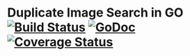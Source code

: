 Duplicate Image Search in GO [![Build Status](https://travis-ci.org/abates/disgo.svg?branch=develop)](https://travis-ci.org/abates/disgo) [![GoDoc](https://godoc.org/github.com/abates/disgo?status.png)](https://godoc.org/github.com/abates/disgo) [![Coverage Status](https://coveralls.io/repos/github/abates/disgo/badge.svg?branch=develop)](https://coveralls.io/github/abates/disgo?branch=develop)
======

